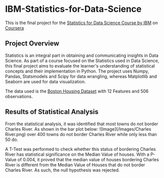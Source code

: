 # IBM-Statistics-for-Data-Science

This is the final project for the [Statistics for Data Science Course by IBM](
https://www.coursera.org/learn/statistics-for-data-science-python) on [Coursera](https://www.coursera.org/)

## Project Overview

Statistics is an integral part in obtaining and communicating insights in Data Science. As part of a course focused on the Statistics used in Data Science, this final project aims to evaluate the learner's understanding of statistical concepts and their implementation in Python. The project uses Numpy, Pandas, Statsmodels and Scipy for data wrangling, whereas Matplotlib and Seaborn are used for data visualization.

The data used is the [Boston Housing Dataset](https://cf-courses-data.s3.us.cloud-object-storage.appdomain.cloud/IBMDeveloperSkillsNetwork-ST0151EN-SkillsNetwork/labs/boston_housing.csv') with 12 Features and 506 observations.

## Results of Statistical Analysis
From the statistical analysis, it was identified that most towns do not border Charles River. As shown in the bar plot below: 
![Image](/Images/Charles River.png) over 400 towns do not border Charles River while only less than 50 do.

A T-Test was performed to check whether this status of bordering Charles River has statistical significance on the Median Value of houses. With a P-Value of 0.004, it proved that the median value of houses bordering Charles River is different from the Median Value of Houses that do not border Charles River. As such, the null hypothesis was rejected.

